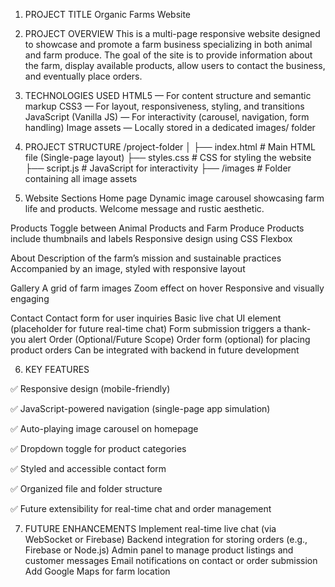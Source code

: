 1. PROJECT TITLE
Organic Farms Website

2. PROJECT OVERVIEW
This is a multi-page responsive website designed to showcase and promote a farm business specializing in both animal and farm produce. The goal of the site is to provide information about the farm, display available products, allow users to contact the business, and eventually place orders.

3. TECHNOLOGIES USED
HTML5 — For content structure and semantic markup
CSS3 — For layout, responsiveness, styling, and transitions
JavaScript (Vanilla JS) — For interactivity (carousel, navigation, form handling)
Image assets — Locally stored in a dedicated images/ folder

4. PROJECT STRUCTURE
/project-folder
│
├── index.html          # Main HTML file (Single-page layout)
├── styles.css          # CSS for styling the website
├── script.js           # JavaScript for interactivity
├── /images             # Folder containing all image assets

5. Website Sections
 Home page
Dynamic image carousel showcasing farm life and products.
Welcome message and rustic aesthetic.

Products
Toggle between Animal Products and Farm Produce
Products include thumbnails and labels
Responsive design using CSS Flexbox

About
Description of the farm’s mission and sustainable practices
Accompanied by an image, styled with responsive layout

Gallery
A grid of farm images
Zoom effect on hover
Responsive and visually engaging

Contact
Contact form for user inquiries
Basic live chat UI element (placeholder for future real-time chat)
Form submission triggers a thank-you alert
Order (Optional/Future Scope)
Order form (optional) for placing product orders
Can be integrated with backend in future development

6. KEY FEATURES

✅ Responsive design (mobile-friendly)

✅ JavaScript-powered navigation (single-page app simulation)

✅ Auto-playing image carousel on homepage

✅ Dropdown toggle for product categories

✅ Styled and accessible contact form

✅ Organized file and folder structure

✅ Future extensibility for real-time chat and order management

7. FUTURE ENHANCEMENTS
Implement real-time live chat (via WebSocket or Firebase)
Backend integration for storing orders (e.g., Firebase or Node.js)
Admin panel to manage product listings and customer messages
Email notifications on contact or order submission
Add Google Maps for farm location

